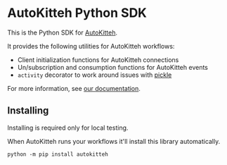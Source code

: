 # AutoKitteh Python SDK

This is the Python SDK for [AutoKitteh](https://autokitteh.com).

It provides the following utilities for AutoKitteh workflows:

- Client initialization functions for AutoKitteh connections
- Un/subscription and consumption functions for AutoKitteh events
- `activity` decorator to work around issues with [pickle](https://docs.python.org/3/library/pickle.html)

For more information, see [our documentation](https://docs.autokitteh.com/develop/python).

## Installing

Installing is required only for local testing.

When AutoKitteh runs your workflows it'll install this library automatically.

```
python -m pip install autokitteh
```
